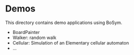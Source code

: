 # Demos

This directory contains demo applications using BoSym.

- BoardPainter
- Walker: random walk
- Cellular: Simulation of an Elementary cellular automaton
- ...
